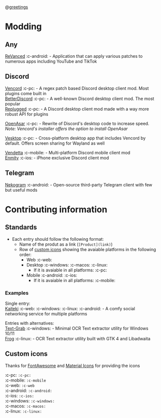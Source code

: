 @[greetings](e)

# Modding
## Any

[ReVanced](https://revanced.app) :c-android: - Application that can apply various patches to numerous apps including YouTube and TikTok

## Discord
[Vencord](https://vencord.dev/) :c-pc: - A regex patch based Discord desktop client mod. Most plugins come built in  
[BetterDiscord](https://betterdiscord.app/) :c-pc: - A well-known Discord desktop client mod. The most popular  
[Replugged](https://replugged.dev/) :c-pc: - A Discord desktop client mod made with a way more robust API for plugins

[OpenAsar](https://replugged.dev/) :c-pc: - Rewrite of Discord's desktop code to increase speed. *Note: Vencord's installer offers the option to install OpenAsar*

[Vesktop](https://github.com/Vencord/Vesktop) :c-pc: - Cross-platform desktop app that includes Vencord by default. Offers screen sharing for Wayland as well

[Vendetta](https://github.com/vendetta-mod/Vendetta) :c-mobile: - Multi-platform Discord mobile client mod  
[Enmity](https://enmity.app/) :c-ios: - iPhone exclusive Discord client mod

## Telegram

[Nekogram](https://nekogram.app/) :c-android: - Open-source third-party Telegram client with few but useful mods


# Contributing information
## Standards
- Each entry should follow the following format:
    - Name of the produt as a link (`[Product](link)`)
    - Row of [custom icons](#custom-icons) showing the avaiable platforms in the following order:
        - Web :c-web:
        - Desktop :c-windows: :c-macos: :c-linux:
            - If it is avaiable in all platforms: :c-pc:
        - Mobile :c-android: :c-ios:
            - If it is avaiable in all platforms: :c-mobile:

### Examples
Single entry:  
[Kaiteki](https://kaiteki.app) :c-web: :c-windows: :c-linux: :c-android: - A comfy social networking service for multiple platforms

Entries with alternatives:  
[Text-Grab](https://github.com/TheJoeFin/Text-Grab) :c-windows: - Minimal OCR Text extractor utility for Windows 10/11  
[Frog](https://getfrog.app/) :c-linux: - OCR Text extractor utility built with GTK 4 and Libadwaita
## Custom icons
Thanks for [FontAwesome](https://fontawesome.com/) and [Material Icons](https://fonts.google.com/icons) for providing the icons

:c-pc: `:c-pc:`  
:c-mobile: `:c-mobile`  
:c-web: `:c-web`  
:c-android: `:c-android:`  
:c-ios: `:c-ios:`  
:c-windows: `:c-windows:`  
:c-macos: `:c-macos:`  
:c-linux: `:c-linux:`  